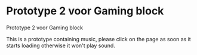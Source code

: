 # Prototype 2 voor Gaming block

Prototype 2 voor Gaming block

This is a prototype containing music, please click on the page as soon as it starts loading otherwise it won't play sound.
